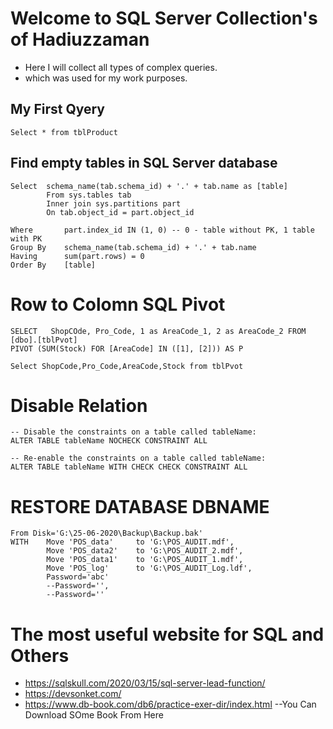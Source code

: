 # **Welcome to SQL Server Collection's of Hadiuzzaman**
- Here I will collect all types of complex queries.
- which was used for my work purposes.

## My First Qyery
```
Select * from tblProduct
```

## Find empty tables in SQL Server database
```
Select	schema_name(tab.schema_id) + '.' + tab.name as [table]
		From sys.tables tab
		Inner join sys.partitions part
		On tab.object_id = part.object_id

Where		part.index_id IN (1, 0)	-- 0 - table without PK, 1 table with PK
Group By	schema_name(tab.schema_id) + '.' + tab.name
Having		sum(part.rows) = 0
Order By	[table]
```
# Row to Colomn SQL Pivot
```
SELECT   ShopCOde, Pro_Code, 1 as AreaCode_1, 2 as AreaCode_2 FROM   [dbo].[tblPvot] 
PIVOT (SUM(Stock) FOR [AreaCode] IN ([1], [2])) AS P

Select ShopCode,Pro_Code,AreaCode,Stock from tblPvot

```

# Disable Relation 
```
-- Disable the constraints on a table called tableName:
ALTER TABLE tableName NOCHECK CONSTRAINT ALL

-- Re-enable the constraints on a table called tableName:
ALTER TABLE tableName WITH CHECK CHECK CONSTRAINT ALL
```

# RESTORE DATABASE DBNAME
```
From Disk='G:\25-06-2020\Backup\Backup.bak'
WITH	Move 'POS_data'		to 'G:\POS_AUDIT.mdf',
		Move 'POS_data2'	to 'G:\POS_AUDIT_2.mdf',
		Move 'POS_data1'	to 'G:\POS_AUDIT_1.mdf',
		Move 'POS_log'		to 'G:\POS_AUDIT_Log.ldf',
		Password='abc'
		--Password='',
		--Password=''
```

# The most useful website for SQL and Others
- https://sqlskull.com/2020/03/15/sql-server-lead-function/
- https://devsonket.com/
- https://www.db-book.com/db6/practice-exer-dir/index.html
	  --You Can Download SOme Book From Here

















<!-- For Color Tex
```diff
-dsglhfg
+ text in green
! text in orange
# text in gray
@@ text in purple (and bold)@@

--For Hyperlink
- ![#f03c15](https://via.placeholder.com/15/f03c15/000000?text=+) `#f03c15`
```
-->

